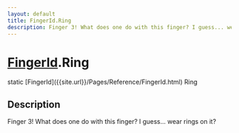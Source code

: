 ```yaml
---
layout: default
title: FingerId.Ring
description: Finger 3! What does one do with this finger? I guess... wear rings on it?
---
```

# [FingerId]({{site.url}}/Pages/Reference/FingerId.html).Ring

<div class='signature' markdown='1'>
static [FingerId]({{site.url}}/Pages/Reference/FingerId.html) Ring
</div>

## Description
Finger 3! What does one do with this finger? I guess... wear
rings on it?

